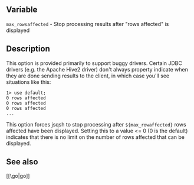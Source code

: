 ## Variable

  `max_rowsaffected` - Stop processing results after "rows affected" is displayed

## Description

  This option is provided primarily to support buggy drivers.  Certain JDBC
  drivers (e.g. the Apache Hive2 driver) don't always property indicate when
  they are done sending results to the client, in which case you'll see 
  situations like this:
   
    1> use default;
    0 rows affected 
    0 rows affected 
    0 rows affected 
    ...
   
  This option forces jsqsh to stop processing after `${max_rowaffected}` rows
  affected have been displayed. Setting this to a value <= 0 (0 is the default)
  indicates that there is no limit on the number of rows affected that can 
  be displayed.
   
## See also
  [[\go|go]]
